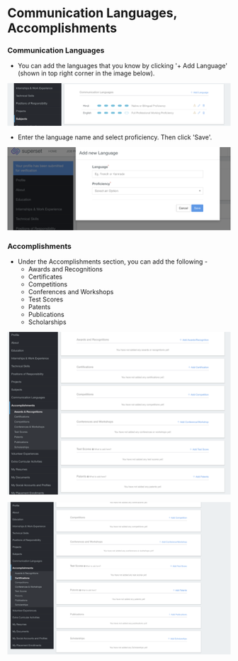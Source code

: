 # Communication Languages, Accomplishments

### Communication Languages

* You can add the languages that you know by clicking '+ Add Language' \(shown in top right corner in the image below\). 

![](../../.gitbook/assets/image%20%28163%29.png)

* Enter the language name and select proficiency. Then click 'Save'.

![](../../.gitbook/assets/image%20%28196%29.png)

### Accomplishments

* Under the Accomplishments section, you can add the following -
  * Awards and Recognitions
  * Certificates
  * Competitions
  * Conferences and Workshops
  * Test Scores
  * Patents 
  * Publications
  * Scholarships

![](../../.gitbook/assets/image%20%28169%29.png)

![](../../.gitbook/assets/image%20%28182%29.png)





